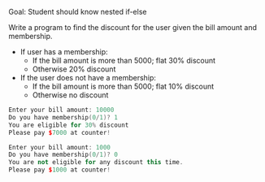 Goal: Student should know nested if-else

Write a program to find the discount for the user given the bill amount and membership.
- If user has a membership:  
   * If the bill amount is more than 5000; flat 30% discount
   * Otherwise 20% discount
- If the user does not have a membership:  
   * If the bill amount is more than 5000; flat 10% discount
   * Otherwise no discount

```c++
Enter your bill amount: 10000
Do you have membership(0/1)? 1
You are eligible for 30% discount
Please pay $7000 at counter!
```

```c++
Enter your bill amount: 1000
Do you have membership(0/1)? 0
You are not eligible for any discount this time.
Please pay $1000 at counter!
```
